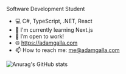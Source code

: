 Software Development Student

- 💻 C#, TypeScript, .NET, React
- 📖 I'm currently learning Next.js
- 💼 I’m open to work!
- 🌐 https://adamgalla.com
- 📫 How to reach me: me@adamgalla.com

![Anurag's GitHub stats](https://github-readme-stats.vercel.app/api?username=AdamGalla&show_icons=true&theme=transparent)
